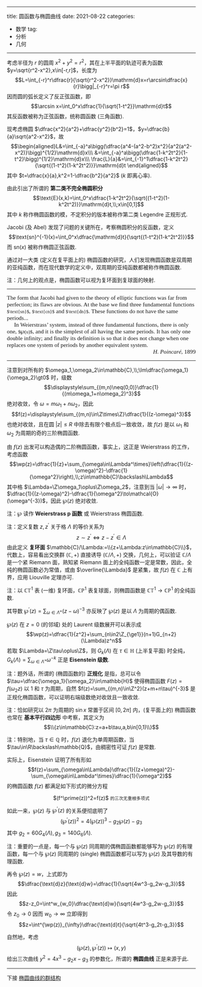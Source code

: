 
---
title: 圆函数与椭圆曲线
date: 2021-08-22
categories:
  - 数学
tag:
  - 分析
  - 几何
---

考虑半径为 $r$ 的圆周 $x^2+y^2=r^2$，其在上半平面的轨迹可表为函数 $y=\sqrt{r^2-x^2},x\in[-r,r]$，长度为 $$L=\int_{-r}^r\dfrac{r}{\sqrt{r^2-x^2}}\mathrm{d}x=r\arcsin\dfrac{x}{r}\bigg|_{-r}^r=\pi r$$ 因而圆的弧长定义了反正弦函数，即 $$\arcsin x=\int_0^x\dfrac{1}{\sqrt{1-t^2}}\mathrm{d}t$$ 其反函数被称为正弦函数，统称圆函数 (三角函数).

现考虑椭圆 $\dfrac{x^2}{a^2}+\dfrac{y^2}{b^2}=1$，$y=\dfrac{b}{a}\sqrt{a^2-x^2}$，故
$$\begin{aligned}L&=\int_{-a}^a\bigg(\dfrac{a^4-(a^2-b^2)x^2}{a^2(a^2-x^2)}\bigg)^{1/2}\mathrm{d}x\\\ &=\int_{-a}^a\bigg(\dfrac{1-k^2t^2}{1-t^2}\bigg)^{1/2}\mathrm{d}x\\\ \frac{L}{a}&=\int_{-1}^1\dfrac{1-k^2t^2}{\sqrt{(1-t^2)(1-k^2t^2)}}\mathrm{d}t \end{aligned}$$ 其中 $t=\dfrac{x}{a},k^2=1-\dfrac{b^2}{a^2}$ ($k$ 即离心率).

由此引出了所谓的 __第二类不完全椭圆积分__ $$\text{E}(x,k)=\int_0^x\dfrac{1-k^2t^2}{\sqrt{(1-t^2)(1-k^2t^2)}}\mathrm{d}t,\\;x\in[0,1]$$ 其中 $k$ 称作椭圆函数的模，不定积分的版本被称作第二类 Legendre 正规形式.

Jacobi (及 Abel) 发现了问题的关键所在，考察椭圆积分的反函数，定义 $$\text{sn}^{-1}(x)=\int_0^x\dfrac{\mathrm{d}t}{\sqrt{(1-t^2)(1-k^2t^2)}}$$ 而 $\text{sn}(x)$ 被称作椭圆正弦函数.

通过对一大类 (定义在复平面上的) 椭圆函数的研究，人们发现椭圆函数是双周期的亚纯函数，而在现代数学的定义中，双周期的亚纯函数都被称作椭圆函数.

注：几何上的观点是，椭圆函数可以视为复环面到复球面的映射.

---
<div style='font-family: LatinModern-Math; font-size:1.1em;'>
The form that Jacobi had given to the theory of elliptic
functions was far from perfection; its flaws are obvious.
At the base we find three fundamental functions <small>$\text{sn}$</small>, <small>$\text{cn}$</small> and <small>$\text{dn}$</small>. 
These functions do not have the same periods... <br>
&emsp; In Weierstrass’ system, instead of three fundamental functions, 
there is only one, <small>$℘(u)$</small>, and it is the simplest of all having the same periods. 
It has only one double infinity; and finally its definition is so that 
it does not change when one replaces one system of periods by another equivalent system. 
<div align="right"><i>H. Poincaré</i>, 1899</div>
</div>

---
注意到对所有的 $\omega_1,\omega_2\in\mathbb{C},\\;\Im\dfrac{\omega_1}{\omega_2}\gt0$ 时，级数 $$\displaystyle\sum_{(m,n)\neq(0,0)}\dfrac{1}{(m\omega_1+n\omega_2)^3}$$ 绝对收敛，令 $\omega=m\omega_1+n\omega_2$，因此 $$f(z)=\displaystyle\sum_{(m,n)\in\Z\times\Z}\dfrac{1}{(z-\omega)^3}$$ 也绝对收敛，且在圆 $|z|\le R$ 中除去有限个极点后一致收敛，故 $f(z)$ 是以 $\omega_1$ 和 $\omega_2$ 为周期的奇的三阶椭圆函数.

由 $f(z)$ 出发可以构造偶的二阶椭圆函数，事实上，这正是 Weierstrass 的工作，考虑函数 $$\wp(z)=\dfrac{1}{z}+\sum_{\omega\in\Lambda^\times}\left(\dfrac{1}{(z-\omega)^2}-\dfrac{1}{\omega^2}\right),\\;z\in\mathbb{C}\backslash\Lambda$$ 其中格 $\Lambda=\Z\omega_1\oplus\Z\omega_2$，注意到当 $|\omega|\to\infty$ 时，$\dfrac{1}{(z-\omega)^2}-\dfrac{1}{\omega^2}\to\mathcal{O}(\omega^{-3})$，因此 $\wp(z)$ 绝对收敛.

注：$\wp$ 读作 __Weierstrass p 函数__ 或 Weierstrass 椭圆函数.

注：定义复数 $z,z^\prime$ 关于格 $\Lambda$ 的等价关系为 $$z\sim z^\prime\iff z-z^\prime\in\Lambda$$ 由此定义 __复环面__ $\mathbb{C}/\Lambda:=\\{z+\Lambda:z\in\mathbb{C}\\}$，代数上，容易看出交换群 $(\mathbb{C},+)$ 直接诱导 $(\mathbb{C}/\Lambda,+)$ 交换，几何上，可以验证 $\mathbb{C}/\Lambda$ 是一个紧 Riemann 面，熟知紧 Riemann 面上的全纯函数一定是常数，因此，全纯的椭圆函数必为常值，或由 $\overline{\Lambda}$ 是紧集，故 $f(z)$ 在 $\mathbb{C}$ 上有界，应用 Liouville 定理亦可.

注：以 $\mathbb{CT}^1$ 表 (一维) 复环面，$\mathbb{CP}^1$ 表复球面，则椭圆函数是 $\mathbb{CT}^1\longrightarrow\mathbb{CP}^1$ 的全纯函数.

其导数 $\wp^\prime(z)=\sum_{\omega\in\Lambda^\times}(z-\omega)^{-3}$ 亦反映了 $\wp(z)$ 是以 $\Lambda$ 为周期的偶函数.

$\wp(z)$ 在 $z=0$ (的邻域) 处的 Laurent 级数展开可以表示成 $$\wp(z)=\dfrac{1}{z^2}+\sum_{n\in2\Z_{\ge1}}(n+1)G_{n+2}(\Lambda)z^n$$ 若取 $\Lambda=\Z\tau\oplus\Z$，则 $G_k(\Lambda)$ 在 $\tau\in\mathbb{H}$ (上半复平面) 时全纯，$G_{k}(\Lambda)=\sum_{\omega\in\Lambda^\times}\omega^{-k}$ 正是 __Eisenstein 级数__.

注：题外话，所谓的 (椭圆函数的) __正规化__ 是指，总可以令 $\tau=\dfrac{\omega_1}{\omega_2}\in\mathbb{H}$ 使得椭圆函数 $F(z)=f(\omega_2z)$ 以 $1$ 和 $\tau$ 为周期，自然 $f(z)=\sum_{(m,n)\in\Z^2}(z+m+n\tau)^{-3}$ 是正规化椭圆函数，可以证明右端级数绝对收敛且一致收敛.

注：恰如研究以 $2\pi$ 为周期的 $\sin x$ 常置于区间 $[0,2\pi]$ 内，(复平面上的) 椭圆函数也常在 __基本平行四边形__ 中考察，其定义为 $$\\{z\in\mathbb{C}:z=a+b\tau,a,b\in[0,1)\\}$$

注：特别地，当 $\tau\in\mathbb{Q}$ 时，$f(z)$ 退化为单周期函数，当 $\tau\in\R\backslash\mathbb{Q}$，由稠密性可证 $f(z)$ 是常数.

实际上，Eisenstein 证明了所有形如 $$f(z)=\sum_{\omega\in\Lambda}\dfrac{1}{(z+\omega)^2}-\sum_{\omega\in\Lambda^\times}\dfrac{1}{\omega^2}$$ 的椭圆函数 $f(z)$ 都满足如下形式的微分方程 
<center>$(f^\prime(z))^2=f(z)$ <small>的三次无重根多项式</small></center>

如此一来，$\wp(z)$ 与 $\wp^\prime(z)$ 的关系便彻底明了 $$(\wp^\prime(z))^2=4(\wp(z))^3-g_2\wp(z)-g_3$$ 其中 $g_2=60G_4(\Lambda),g_3=140G_6(\Lambda)$.

注：重要的一点是，每一个与 $\wp(z)$ 同周期的偶椭圆函数都能够写为 $\wp(z)$ 的有理函数，每一个与 $\wp(z)$ 同周期的 (single) 椭圆函数都可以写为 $\wp(z)$ 及其导数的有理函数.

再令 $\wp(z)=w$，上式即为 $$\dfrac{\text{d}z}{\text{d}w}=\dfrac{1}{\sqrt{4w^3-g_2w-g_3}}$$ 因此 $$z-z_0=\int^w_{w_0}\dfrac{\text{d}w}{\sqrt{4w^3-g_2w-g_3}}$$ 令 $z_0\to0$ 因而 $w_0\to\infty$ 立即得到 $$z=\int^{\wp(z)}_{\infty}\dfrac{\text{d}t}{\sqrt{4t^3-g_2t-g_3}}$$

自然地，考虑 $$(\wp(z),\wp^\prime(z))\longmapsto(x,y)$$ 给出三次曲线 $y^2=4x^3-g_2x-g_3$ 的参数化，所谓的 __椭圆曲线__ 正是来源于此.

---

下接 [椭圆曲线的群结构](/post/09-12-2021/group-law.html)

